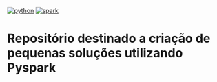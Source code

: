 [![python](https://img.shields.io/badge/python-3.6-blue.svg)](https://www.python.org/)
[![spark](https://img.shields.io/badge/Spark-2.4.5-red)](https://spark.apache.org/)

# Repositório destinado a criação de pequenas soluções utilizando Pyspark
